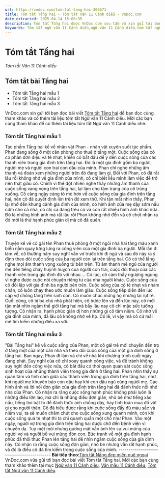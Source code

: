 ```yaml
---
url: https://vndoc.com/tom-tat-tang-hai-306571
title: Tóm tắt Tầng hai - Tóm tắt Văn 11 Cánh diều - VnDoc.com
date_extracted: 2025-04-14 15:00:35
description: Tóm tắt Tầng hai được VnDoc.com sưu tầm và xin gửi tới bạn đọc cùng tham khảo. Mời các bạn cùng tham khảo để có thêm tài liệu học Văn 11 Cánh diều nhé.
keywords: Tóm tắt ngữ văn 11 Cánh diều,ngữ văn 11 Cánh diều,tóm tắt ngữ văn 11,tóm tắt văn 11,tóm tắt văn 11 Cánh diều,ngữ văn 11,văn 11,Tóm tắt Tầng hai,Tóm tắt bài Tầng hai,Tóm tắt ngữ văn 11 cánh diều bài Tầng hai,tầng hai,Tóm tắt nội dung chính bài Tầng hai
---
```


# Tóm tắt Tầng hai
 _Tóm tắt Văn 11 Cánh diều_
## Tóm tắt bài Tầng hai
  * Tóm tắt Tầng hai mẫu 1
  * Tóm tắt Tầng hai mẫu 2
  * Tóm tắt Tầng hai mẫu 3

VnDoc.com xin gửi tới bạn đọc bài viết [Tóm tắt Tầng hai](<https://vndoc.com/tom-tat-tang-hai-306571>) để bạn đọc cùng tham khảo và có thêm tài liệu tóm tắt Ngữ văn 11 Cánh diều. Mời các bạn cùng tham khảo để có thêm tài liệu tóm tắt Ngữ văn 11 Cánh diều nhé.
### Tóm tắt Tầng hai mẫu 1
Tác phẩm Tầng hai kể về nhân vật Phan - nhân vật xuyên suốt tác phẩm. Phan đang sống ở một căn phòng cho thuê ở tầng một. Cuộc sống của cô có phần đơn điệu và tẻ nhạt, khiến cô bắt đầu để ý đến cuộc sống của các thành viên trong gia đình trên tầng hai. Đó là một gia đình gồm ba người, người mẹ và người con trai con dâu của mình. Phan chỉ nghe những âm thanh và đoán xem những người trên đó đang làm gì. Đối với Phan, cô đã rất lâu rồi không nhớ về gia đình của mình, cô chỉ biết liều mình làm việc để trở nên thật giàu có. Chính vì thế đột nhiên nghe thấy những âm thanh của cuộc sống vang vọng trên tầng hai, lại làm cho tâm trạng của cô trùng xuống. Cô càng ngày càng tò mò hơn về cuộc sống của gia đình trên tầng hai, nên cô đã quyết định lên trên đó xem thử. Khi tận mắt nhìn thấy, Phan lại nhớ đến khung cảnh gia đình của mình, có hình ảnh của mẹ dậy sớm nấu cơm cho cả nhà, có chị cả đang trêu cô và còn rất nhiều hình ảnh khác nữa. Đó là những hình ảnh mà rất lâu rồi Phan không nhớ đến và cô chợt nhận ra đó mới là thứ hạnh phúc giản dị mà cô đã quên.
### Tóm tắt Tầng hai mẫu 2
Truyện kể về cô gái tên Phan thuê phòng ở một ngôi nhà hai tầng màu xanh biển nằm quay lưng lưng ra công viên của một gia đình ba người. Mỗi lần đi làm về, cô thường nằm suy nghĩ vẩn vơ trước khi đi ngủ và sau đó nảy ra ý định theo dõi cuộc sống của ba người còn lại trên tầng hai. Cô có thể lắng nghe mọi âm thanh vọng xuống từ bên trên. Từ âm thanh mê ngủ của người mẹ đến tiếng chạy huỳnh huỵch của người con trai, cuộc đối thoại của các thành viên trong gia đình đó với nhau.... Có lúc, cô cảm thấy ngượng ngùng vì nghe được cuộc nói chuyện riêng tư của nhà người khác. Cuộc sống của cô đối lập với gia đình ba người bên trên. Cuộc sống của cô tẻ nhạt và nhàm chán, cô luôn chạy theo ước muốn làm giàu. Cuộc sống tiếp diễn đến lúc cặp vợ chồng tầng trên sinh con. Cô muốn chúc mừng họ nhưng lại rụt rè. Cuối cùng, cô bị bà chủ nhà phát hiện, cô bước lên và đến lúc này, cô mới tận mắt nhìn ngắm thế giới tầng hai mà bấy lâu nay cô chỉ mặc sức tưởng tượng. Cô nhận ra, hạnh phúc giản dị hơn những gì cô tâm niệm. Cô nhớ về gia đình của mình, đã lâu cô không nhớ về họ. Có lẽ, vì vậy mà cô cứ mải mê tìm kiếm những điều xa vời.
### Tóm tắt Tầng hai mẫu 3
"Bài Tầng hai" kể về cuộc sống của Phan, một cô gái trẻ mới chuyển đến trọ ở tầng một của một căn nhà và theo dõi cuộc sống của một gia đình sống ở tầng hai. Ban ngày, Phan đi làm và chỉ về nhà khi chương trình cuối ngày đang phát. Suy nghĩ của cô chỉ xoay quanh công việc, và để tránh không suy nghĩ đến công việc nữa, cô bắt đầu có thói quen quan sát cuộc sống sinh hoạt của những thành viên trong gia đình ở tầng hai. Phan nhìn thấy sự quan tâm và tình cảm giữa các thành viên trong gia đình trên tầng hai, như khi người mẹ khuyên bảo con dâu hay khi con dâu ngủ cùng người mẹ. Các hình ảnh và lời nói đơn giản của gia đình trên tầng hai đã đánh thức nỗi nhớ nhà của Phan. Cô nhận ra rằng cuộc sống hạnh phúc không phải luôn là những điều lớn lao, mà chỉ là những điều đơn giản, nhỏ bé như tiếng xào nấu, tiếng tivi bật to để đánh thức anh chồng dậy, hay tính toán mua đồ vật gì cho người thân. Cô đã hiểu được rằng khi cuộc sống đầy đủ màu sắc và niềm vui, ta sẽ muốn chăm chút cho cuộc sống xung quanh mình, còn khi cuộc sống quá tẻ nhạt thì ta chỉ quanh quẩn một chỗ như Phan. Vào một ngày, người vợ trong gia đình trên tầng hai được chở đến bệnh viện vì chuyển dạ. Tuy mệt mỏi nhưng gương mặt vẫn ánh lên sự vui mừng của người vợ và người bố vui mừng đón con. Bức tranh về một gia đình hạnh phúc đã thôi thúc Phan lên tầng hai để nhìn ngắm cuộc sống của gia đình này. Cô nhận ra rằng cuộc sống đơn giản, nhỏ bé nhưng vẫn rất hạnh phúc, và đó là điều cô đã tìm kiếm trong cuộc sống của mình.
\-------------------------------------------
**Bài tiếp theo:**[Tóm tắt Nắng đẹp miền quê ngoại](<https://vndoc.com/tom-tat-nang-dep-mien-que-ngoai-306572>)
VnDoc.com vừa gửi tới bạn đọc bài viết Tóm tắt Tầng hai. Mời các bạn cùng tham khảo thêm tại mục [Ngữ văn 11 Cánh diều](<https://vndoc.com/ngu-van-11-canh-dieu>), [Văn mẫu 11 Cánh diều](<https://vndoc.com/van-mau-lop-11-canh-dieu>), [Tóm tắt Ngữ văn 11 Cánh diều](<https://vndoc.com/tom-tat-ngu-van-11-canh-dieu>).
